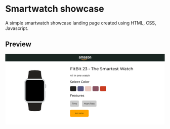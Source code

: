 # Smartwatch showcase

A simple smartwatch showcase landing page created using HTML, CSS, Javascript.

## Preview

![preview-image](./preview-img.png)